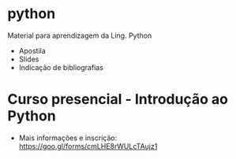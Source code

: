 # python
Material para aprendizagem da Ling. Python
- Apostila
- Slides
- Indicação de bibliografias

# Curso presencial - Introdução ao Python
- Mais informações e inscrição: https://goo.gl/forms/cmLHE8rWULcTAujz1
